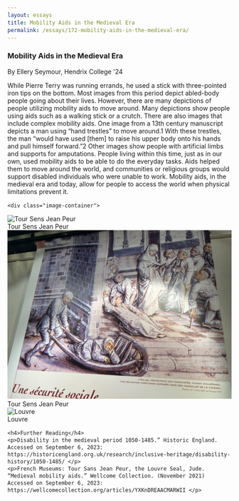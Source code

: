 ```yaml
---
layout: essays
title: Mobility Aids in the Medieval Era
permalink: /essays/172-mobility-aids-in-the-medieval-era/
---
```


<div id="witchcraft" class="essay">
  <h3 class="essay-title">Mobility Aids in the Medieval Era</h3>
  <div class="essay-author">By Ellery Seymour, Hendrix College '24</div>
  <div class="essay-content">
    <p>While Pierre Terry was running errands, he used a stick with three-pointed iron tips on the bottom. Most images from this period depict abled-body people going about their lives. However, there are many depictions of people utilizing mobility aids to move around. Many depictions show people using aids such as a walking stick or a crutch. There are also images that include complex mobility aids. One image from a 13th century manuscript depicts a man using “hand trestles” to move around.1 With these trestles, the man “would have used [them] to raise his upper body onto his hands and pull himself forward.”2 Other images show people with artificial limbs and supports for amputations. People living within this time, just as in our own, used mobility aids to be able to do the everyday tasks. Aids helped them to move around the world, and communities or religious groups would support disabled individuals who were unable to work. Mobility aids, in the medieval era and today, allow for people to access the world when physical limitations prevent it.  </p>

    <div class="image-container">
<img src="/assets/images/essayImg/mobilityAids1.png" alt="Tour Sens Jean Peur " class="essay-image">
<div class="image-caption">Tour Sens Jean Peur </div>
</div>

<div class="image-container">
<img src="/assets/images/essayImg/mobilityAids2.png" alt="Tour Sens Jean Peur " class="essay-image">
<div class="image-caption">Tour Sens Jean Peur </div>
</div>

<div class="image-container">
<img src="/assets/images/essayImg/mobilityAids3.png" alt="Louvre " class="essay-image">
<div class="image-caption">Louvre </div>
</div>
    
    <h4>Further Reading</h4>
    <p>Disability in the medieval period 1050-1485.” Historic England. Accessed on September 6, 2023: https://historicengland.org.uk/research/inclusive-heritage/disability-history/1050-1485/ </p>
    <p>French Museums: Tour Sans Jean Peur, the Louvre Seal, Jude. “Medieval mobility aids.” Wellcome Collection. (November 2021) Accessed on September 6, 2023: https://wellcomecollection.org/articles/YXKnDREAACMARWII </p>
  </div>
</div>
</div>
